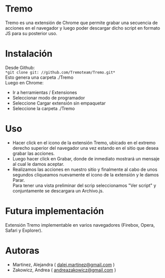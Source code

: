 # Tremo
Tremo es una extensión de Chrome que permite grabar una secuencia de acciones en el navegador y luego poder descargar dicho script en formato JS para su posterior uso.

# Instalación
Desde Github:   
    `*git clone git: //github.com/Tremoteam/Tremo.git*`  
Esto genera una carpeta ./Tremo  
Luego en Chrome:   
* Ir a herramientas / Extensiones   
* Seleccionar modo de programador   
* Seleccione Cargar extensión sin empaquetar   
* Seleccione la carpeta ./Tremo   
	
# Uso
* Hacer click en el icono de la extensión Tremo, ubicado en el extremo derecho superior del navegador una vez estando en el sitio que desea grabar las acciones.   
* Luego hacer click en Grabar, donde de inmediato mostrará un mensaje al cual le damos aceptar.   
* Realizamos las acciones en nuestro sitio y finalmente al cabo de unos segundos cliqueamos nuevamente el icono de la extensión y le damos Parar.   
Para tener una vista preliminar del scrip seleccionamos "Ver script" y conjuntamente se descargara un Archivo.js. 

# Futura implementación
Extensión Tremo implementable en varios navegadores (Firebox, Opera, Safari y Explorer).

# Autoras
- Martinez, Alejandra ( dalej.martinez@gmail.com )
- Zakowicz, Andrea ( andreazakowicz@gmail.com )

